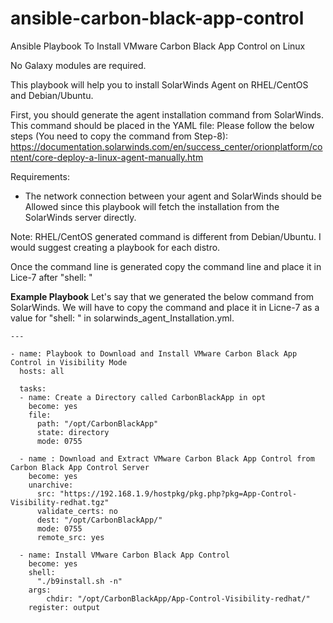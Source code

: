 # ansible-carbon-black-app-control
Ansible Playbook To Install VMware Carbon Black App Control on Linux

No Galaxy modules are required.

This playbook will help you to install SolarWinds Agent on RHEL/CentOS and Debian/Ubuntu.

First, you should generate the agent installation command from SolarWinds. This command should be placed in the YAML file: 
Please follow the below steps (You need to copy the command from Step-8):
https://documentation.solarwinds.com/en/success_center/orionplatform/content/core-deploy-a-linux-agent-manually.htm

Requirements:
- The network connection between your agent and SolarWinds should be Allowed since this playbook will fetch the installation from the SolarWinds server directly.

Note: RHEL/CentOS generated command is different from Debian/Ubuntu. I would suggest creating a playbook for each distro. 

Once the command line is generated copy the command line and place it in Lice-7 after "shell: "

**Example Playbook**
Let's say that we generated the below command from SolarWinds.
We will have to copy the command and place it in Licne-7 as a value for "shell: " in solarwinds_agent_Installation.yml. 

```
---

- name: Playbook to Download and Install VMware Carbon Black App Control in Visibility Mode
  hosts: all
  
  tasks:
  - name: Create a Directory called CarbonBlackApp in opt
    become: yes
    file:
      path: "/opt/CarbonBlackApp"
      state: directory
      mode: 0755

  - name : Download and Extract VMware Carbon Black App Control from Carbon Black App Control Server
    become: yes
    unarchive:
      src: "https://192.168.1.9/hostpkg/pkg.php?pkg=App-Control-Visibility-redhat.tgz"
      validate_certs: no
      dest: "/opt/CarbonBlackApp/"
      mode: 0755
      remote_src: yes

  - name: Install VMware Carbon Black App Control
    become: yes
    shell:
      "./b9install.sh -n"
    args:
        chdir: "/opt/CarbonBlackApp/App-Control-Visibility-redhat/" 
    register: output
```
